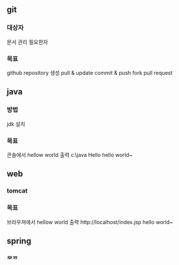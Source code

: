 ## git 
### 대상자
문서 관리 필요한자 
### 목표
github repository 생성 
pull & update
commit & push 
fork 
pull request

## java 
### 방법
jdk 설치
### 목표 
콘솔에서 hellow world 출력
c:\\java Hello
hello world~

## web
### tomcat
### 목표 
브라우져에서 hellow world 출력
http://localhost/index.jsp
hello world~

## spring
### 목표 
spring framwork 사용한다.
http://localhost/index.do
hello world~

## ant & mavan & gradel 
### 빌드툴
### 목표 
githup spring 소스 빌드

## jira & 애자일 & 스크럼 & 칸반
### 협업도구 
### 대상
여럿이 일하는 자.
### 목표 
jira.spring.io
jira 할당 해당 문제를 수정하여 코드 커밋 후 main repository 반영

## 오픈 소스
### java + git + 빌드가능한자 
### 목표
오픈에 main repostory에 주석 및 코드를 넣는다. 

